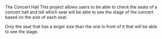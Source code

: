 The Concert Hall
This project allows users to be able to check the seats of a concert hall and tell which seat will be able to see the stage of the concert based on the size of each seat.

Only the seat that has a larger size than the one in front of it that will be able to see the stage.
